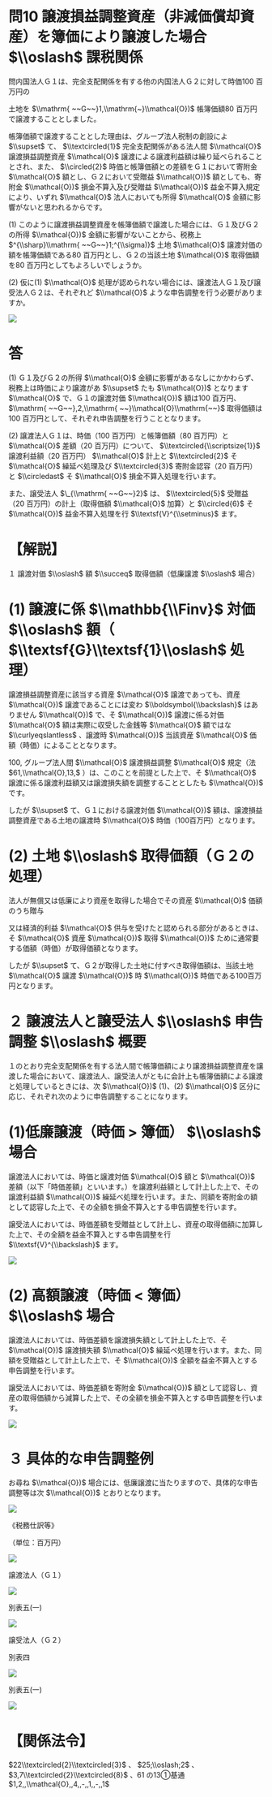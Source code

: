 # 問10 譲渡損益調整資産（非減価償却資産）を簿価により譲渡した場合 $\\oslash$ 課税関係

問内国法人Ｇ１は、完全支配関係を有する他の内国法人Ｇ２に対して時価100 百万円の

土地を $\\mathrm{ ~~G~~}1,\\mathrm{~}\\mathcal{O})$ 帳簿価額80 百万円で譲渡することとしました。

帳簿価額で譲渡することとした理由は、グループ法人税制の創設によ $\\supset$ て、 $\\textcircled{1}$ 完全支配関係がある法人間 $\\mathcal{O}$ 譲渡損益調整資産 $\\mathcal{O}$ 譲渡による譲渡利益額は繰り延べられることとされ、また、 $\\circled{2}$ 時価と帳簿価額との差額をＧ１において寄附金 $\\mathcal{O}$ 額とし、Ｇ２において受贈益 $\\mathcal{O})$ 額としても、寄附金 $\\mathcal{O})$ 損金不算入及び受贈益 $\\mathcal{O})$ 益金不算入規定により、いずれ $\\mathcal{O}$ 法人においても所得 $\\mathcal{O}$ 金額に影響がないと思われるからです。

(1) このように譲渡損益調整資産を帳簿価額で譲渡した場合には、Ｇ１及びＧ２の所得 $\\mathcal{O})$ 金額に影響がないことから、税務上 $^{\\sharp}\\mathrm{ ~~G~~}1;^{\\sigma)}$ 土地 $\\mathcal{O}$ 譲渡対価の額を帳簿価額である80 百万円とし、Ｇ２の当該土地 $\\mathcal{O}$ 取得価額を80 百万円としてもよろしいでしょうか。

(2) 仮に(1) $\\mathcal{O}$ 処理が認められない場合には、譲渡法人Ｇ１及び譲受法人Ｇ２は、それぞれど $\\mathcal{O}$ ような申告調整を行う必要がありますか。

![](https://www.nta.go.jp/tmp/a247a4b9-f792-4233-9148-14600e9f7d89/images/b0f2074c7c916765f8506f287bf8840623e9bbbfa89d4ab8f848a811ffa9e570.jpg)

# 答

(1) Ｇ１及びＧ２の所得 $\\mathcal{O}$ 金額に影響があるなしにかかわらず、税務上は時価により譲渡があ $\\supset$ たも $\\mathcal{O})$ となります $\\mathcal{O}$ で、Ｇ１の譲渡対価 $\\mathcal{O})$ 額は100 百万円、 $\\mathrm{ ~~G~~},2,\\mathrm{ ~~}\\mathcal{O}\\mathrm{~~}$ 取得価額は100 百万円として、それぞれ申告調整を行うこととなります。

(2) 譲渡法人Ｇ１は、時価（100 百万円）と帳簿価額（80 百万円）と $\\mathcal{O}$ 差額（20 百万円）について、 $\\textcircled{\\scriptsize{1}}$ 譲渡利益額（20 百万円） $\\mathcal{O}$ 計上と $\\textcircled{2}$ そ $\\mathcal{O}$ 繰延べ処理及び $\\textcircled{3}$ 寄附金認容（20 百万円）と $\\circledast$ そ $\\mathcal{O}$ 損金不算入処理を行います。

また、譲受法人 $\_{\\mathrm{ ~~G~~}2}$ は、 $\\textcircled{5}$ 受贈益（20 百万円）の計上（取得価額 $\\mathcal{O}$ 加算）と $\\circled{6}$ そ $\\mathcal{O})$ 益金不算入処理を行 $\\textsf{V}^{\\setminus}$ ます。

# 【解説】

１ 譲渡対価 $\\oslash$ 額 $\\succeq$ 取得価額（低廉譲渡 $\\oslash$ 場合）

# (1) 譲渡に係 $\\mathbb{\\Finv}$ 対価 $\\oslash$ 額（ $\\textsf{G}\\textsf{1}\\oslash$ 処理）

譲渡損益調整資産に該当する資産 $\\mathcal{O}$ 譲渡であっても、資産 $\\mathcal{O})$ 譲渡であることには変わ $\\boldsymbol{\\backslash}$ はありません $\\mathcal{O})$ で、そ $\\mathcal{O})$ 譲渡に係る対価 $\\mathcal{O}$ 額は実際に収受した金銭等 $\\mathcal{O}$ 額ではな $\\curlyeqslantless$ 、譲渡時 $\\mathcal{O})$ 当該資産 $\\mathcal{O}$ 価額（時価）によることとなります。

$100,%$ グループ法人間 $\\mathcal{O}$ 譲渡損益調整 $\\mathcal{O}$ 規定（法 $61,\\mathcal{O},13,$ ）は、このことを前提とした上で、そ $\\mathcal{O}$ 譲渡に係る譲渡利益額又は譲渡損失額を調整することとしたも $\\mathcal{O})$ です。

したが $\\supset$ て、Ｇ１における譲渡対価 $\\mathcal{O})$ 額は、譲渡損益調整資産である土地の譲渡時 $\\mathcal{O}$ 時価（100百万円）となります。

# (2) 土地 $\\oslash$ 取得価額（Ｇ２の処理）

法人が無償又は低廉により資産を取得した場合でその資産 $\\mathcal{O}$ 価額のうち贈与

又は経済的利益 $\\mathcal{O}$ 供与を受けたと認められる部分があるときは、そ $\\mathcal{O}$ 資産 $\\mathcal{O})$ 取得 $\\mathcal{O})$ ために通常要する価額（時価）が取得価額となります。

したが $\\supset$ て、Ｇ２が取得した土地に付すべき取得価額は、当該土地 $\\mathcal{O}$ 譲渡 $\\mathcal{O})$ 時 $\\mathcal{O})$ 時価である100百万円となります。

# ２ 譲渡法人と譲受法人 $\\oslash$ 申告調整 $\\oslash$ 概要

１のとおり完全支配関係を有する法人間で帳簿価額により譲渡損益調整資産を譲渡した場合において、譲渡法人、譲受法人がともに会計上も帳簿価額による譲渡と処理しているときには、次 $\\mathcal{O})$ (1)、(2) $\\mathcal{O}$ 区分に応じ、それぞれ次のように申告調整することになります。

# (1)低廉譲渡（時価 $>$ 簿価） $\\oslash$ 場合

譲渡法人においては、時価と譲渡対価 $\\mathcal{O}$ 額と $\\mathcal{O})$ 差額（以下「時価差額」といいます。）を譲渡利益額として計上した上で、その譲渡利益額 $\\mathcal{O})$ 繰延べ処理を行います。また、同額を寄附金の額として認容した上で、その全額を損金不算入とする申告調整を行います。

譲受法人においては、時価差額を受贈益として計上し、資産の取得価額に加算した上で、その全額を益金不算入とする申告調整を行 $\\textsf{V}^{\\backslash}$ ます。

![](https://www.nta.go.jp/tmp/a247a4b9-f792-4233-9148-14600e9f7d89/images/a420313170cf80ab00720784ed7829104d71ac935e6c117894b00feeb3bc037a.jpg)

# (2) 高額譲渡（時価 $<$ 簿価） $\\oslash$ 場合

譲渡法人においては、時価差額を譲渡損失額として計上した上で、そ $\\mathcal{O})$ 譲渡損失額 $\\mathcal{O}$ 繰延べ処理を行います。また、同額を受贈益として計上した上で、そ $\\mathcal{O})$ 全額を益金不算入とする申告調整を行います。

譲受法人においては、時価差額を寄附金 $\\mathcal{O})$ 額として認容し、資産の取得価額から減算した上で、その全額を損金不算入とする申告調整を行います。

![](https://www.nta.go.jp/tmp/a247a4b9-f792-4233-9148-14600e9f7d89/images/e75045e21b55520bcbec23c1f6f79492c42dc32b50a487f8e39aa68744c66b0b.jpg)

# ３ 具体的な申告調整例

お尋ね $\\mathcal{O})$ 場合には、低廉譲渡に当たりますので、具体的な申告調整等は次 $\\mathcal{O})$ とおりとなります。

![](https://www.nta.go.jp/tmp/a247a4b9-f792-4233-9148-14600e9f7d89/images/d6bb651aee8b4dcf0226d6b02d7125489ffb7da354619e403acbf67ce224826b.jpg)

《税務仕訳等》

（単位：百万円）

![](https://www.nta.go.jp/tmp/a247a4b9-f792-4233-9148-14600e9f7d89/images/856492ef698509964205c7995babbe3d3a1fa85bc0c2486ea4347436d44dbc9c.jpg)

譲渡法人（Ｇ１）

![](https://www.nta.go.jp/tmp/a247a4b9-f792-4233-9148-14600e9f7d89/images/e0f5fe5b62663b2d26384230a8b1f9c6fd59b9b9a8da26d84edb07179e45c68f.jpg)

別表五(一)

![](https://www.nta.go.jp/tmp/a247a4b9-f792-4233-9148-14600e9f7d89/images/6faf9f22d2fd12e0d7c621fe199cb5088a71748e590f38f09622cfccf2e88ce3.jpg)

譲受法人（Ｇ２）

別表四

![](https://www.nta.go.jp/tmp/a247a4b9-f792-4233-9148-14600e9f7d89/images/1f97d7174cb590136b46ec5e7e1200113ea80d920773d94fda59cfa9f3df14b3.jpg)

別表五(一)

![](https://www.nta.go.jp/tmp/a247a4b9-f792-4233-9148-14600e9f7d89/images/c712a58d84077149cc2200588531141d6a72289e9c39c3e2e0b824237e07fae6.jpg)

# 【関係法令】

$22\\textcircled{2}\\textcircled{3}$ 、 $25;\\oslash;2$ 、 $3,7\\textcircled{2}\\textcircled{8}$ 、61 の13①基通 $1,2,,\\mathcal{O},,4,,-,,1,,-,,1$